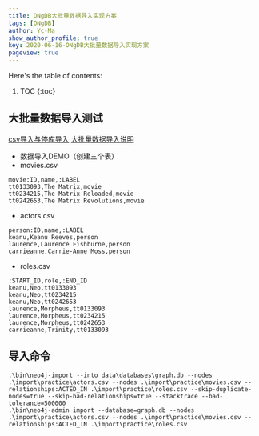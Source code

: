 ```yaml
---
title: ONgDB大批量数据导入实现方案
tags: [ONgDB]
author: Yc-Ma
show_author_profile: true
key: 2020-06-16-ONgDB大批量数据导入实现方案
pageview: true
---
```


Here's the table of contents:
1. TOC
{:toc}


## 大批量数据导入测试
[csv导入与停库导入](https://neo4j.com/developer/guide-import-csv/#_super_fast_batch_importer_for_huge_datasets)
[大批量数据导入说明](https://neo4j.com/docs/operations-manual/current/tools/import/)

- 数据导入DEMO（创建三个表）
- movies.csv
```
movie:ID,name,:LABEL
tt0133093,The Matrix,movie
tt0234215,The Matrix Reloaded,movie
tt0242653,The Matrix Revolutions,movie
```
- actors.csv
```
person:ID,name,:LABEL
keanu,Keanu Reeves,person
laurence,Laurence Fishburne,person
carrieanne,Carrie-Anne Moss,person
```
- roles.csv
```
:START_ID,role,:END_ID
keanu,Neo,tt0133093
keanu,Neo,tt0234215
keanu,Neo,tt0242653
laurence,Morpheus,tt0133093
laurence,Morpheus,tt0234215
laurence,Morpheus,tt0242653
carrieanne,Trinity,tt0133093
```
## 导入命令
```
.\bin\neo4j-import --into data\databases\graph.db --nodes .\import\practice\actors.csv --nodes .\import\practice\movies.csv --relationships:ACTED_IN .\import\practice\roles.csv --skip-duplicate-nodes=true --skip-bad-relationships=true --stacktrace --bad-tolerance=500000
.\bin\neo4j-admin import --database=graph.db --nodes .\import\practice\actors.csv --nodes .\import\practice\movies.csv --relationships:ACTED_IN .\import\practice\roles.csv
```

